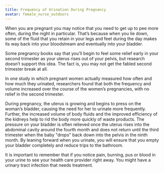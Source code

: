 ```yaml
---
title: Frequency of Urination During Pregnancy
avatar: female_nurse_outdoors
---
```


When you are pregnant you may notice that you need to get up to pee more
often, during the night in particular. That’s because when you lie
down, some of the fluid that you retain in your legs and feet during the
day makes its way back into your bloodstream and eventually into your
bladder.

Some pregnancy books say that you’ll begin to feel some relief early in
your second trimester as your uterus rises out of your pelvis, but
research doesn’t support this idea. The fact is, you may not get the
fabled second trimester break at all.

In one study in which pregnant women actually measured how often and how
much they urinated, researchers found that both the frequency and volume
increased over the course of the women’s pregnancies, with no relief in
the second trimester.

During pregnancy, the uterus is growing and begins to press on the
woman’s bladder, causing the need for her to urinate more frequently.
Further, the increased volume of body fluids and the improved efficiency
of the kidneys help to rid the body more quickly of waste products. The
pressure on your bladder is often relieved once the uterus rises into
the abdominal cavity around the fourth month and does not return until
the third trimester when the baby "drops" back down into the pelvis in
the ninth month. By leaning forward when you urinate, you will ensure
that you empty your bladder completely and reduce trips to the bathroom.

It is important to remember that if you notice pain, burning, pus or
blood in your urine to see your health care provider right away. You
might have a urinary tract infection that needs treatment.

